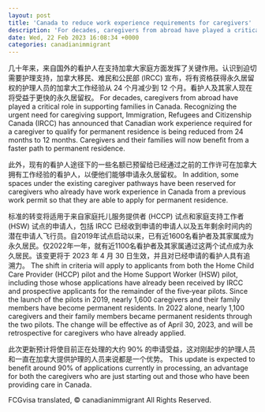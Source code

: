 ```yaml
---
layout: post
title: 'Canada to reduce work experience requirements for caregivers'
description: 'For decades, caregivers from abroad have played a critical role in supporting families in Canada. The government has announced that Canadian work experience required for a caregiver to qualify for permanent residence is being reduced from 24 months to 12 months.'
date: Wed, 22 Feb 2023 16:08:34 +0000
categories: canadianimmigrant
---
```


几十年来，来自国外的看护人在支持加拿大家庭方面发挥了关键作用。认识到迫切需要护理支持，加拿大移民、难民和公民部 (IRCC) 宣布，将有资格获得永久居留权的护理人员的加拿大工作经验从 24 个月减少到 12 个月。看护人及其家人现在将受益于更快的永久居留权。	For decades, caregivers from abroad have played a critical role in supporting families in Canada. Recognizing the urgent need for caregiving support, Immigration, Refugees and Citizenship Canada (IRCC) has announced that Canadian work experience required for a caregiver to qualify for permanent residence is being reduced from 24 months to 12 months. Caregivers and their families will now benefit from a faster path to permanent residence.
	
此外，现有的看护人途径下的一些名额已预留给已经通过之前的工作许可在加拿大拥有工作经验的看护人，以便他们能够申请永久居留权。	In addition, some spaces under the existing caregiver pathways have been reserved for caregivers who already have work experience in Canada from a previous work permit so that they are able to apply for permanent residence.
	
标准的转变将适用于来自家庭托儿服务提供者 (HCCP) 试点和家庭支持工作者 (HSW) 试点的申请人，包括 IRCC 已经收到申请的申请人以及五年剩余时间内的潜在申请人飞行员。自2019年试点启动以来，已有近1600名看护者及其家属成为永久居民。仅2022年一年，就有近1100名看护者及其家属通过这两个试点成为永久居民。该变更将于 2023 年 4 月 30 日生效，并且对已经申请的看护人具有追溯力。	The shift in criteria will apply to applicants from both the Home Child Care Provider (HCCP) pilot and the Home Support Worker (HSW) pilot, including those whose applications have already been received by IRCC and prospective applicants for the remainder of the five‑year pilots. Since the launch of the pilots in 2019, nearly 1,600 caregivers and their family members have become permanent residents. In 2022 alone, nearly 1,100 caregivers and their family members became permanent residents through the two pilots. The change will be effective as of April 30, 2023, and will be retrospective for caregivers who have already applied.
	
此次更新预计将使目前正在处理的大约 90% 的申请受益，这对刚起步的护理人员和一直在加拿大提供护理的人员来说都是一个优势。	This update is expected to benefit around 90% of applications currently in processing, an advantage for both the caregivers who are just starting out and those who have been providing care in Canada.

FCGvisa translated, © canadianimmigrant All Rights Reserved.
